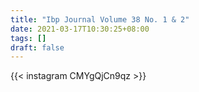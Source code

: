 ```yaml
---
title: "Ibp Journal Volume 38 No. 1 & 2"
date: 2021-03-17T10:30:25+08:00
tags: []
draft: false
---
```

{{< instagram CMYgQjCn9qz >}}
